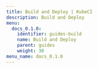 ```yaml
---
title: Build and Deploy | KubeCI
description: Build and Deploy
menu:
  docs_0.1.0:
    identifier: guides-build
    name: Build and Deploy
    parent: guides
    weight: 30
menu_name: docs_0.1.0
---
```

